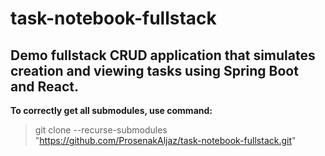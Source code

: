 # task-notebook-fullstack
## Demo fullstack CRUD application that simulates creation and viewing tasks using Spring Boot and React.

__To correctly get all submodules, use command:__  
> git clone --recurse-submodules "https://github.com/ProsenakAljaz/task-notebook-fullstack.git"
